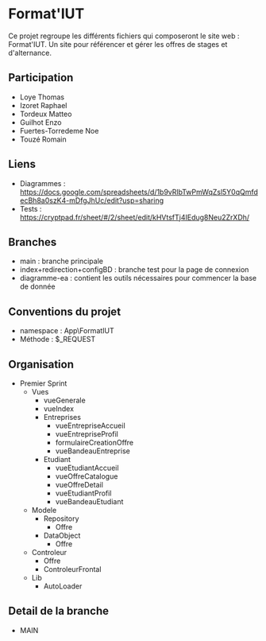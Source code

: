 # Format'IUT

Ce projet regroupe les différents fichiers qui composeront le site web : Format'IUT. Un site pour référencer et gérer les offres de stages et d'alternance.

## Participation

- Loye Thomas
- Izoret Raphael
- Tordeux Matteo
- Guilhot Enzo
- Fuertes-Torredeme Noe
- Touzé Romain

## Liens 

- Diagrammes : https://docs.google.com/spreadsheets/d/1b9vRlbTwPmWqZsl5Y0qQmfdecBh8a0szK4-mDfgJhUc/edit?usp=sharing
- Tests : https://cryptpad.fr/sheet/#/2/sheet/edit/kHVtsfTj4IEdug8Neu2ZrXDh/

## Branches

- main : branche principale
- index+redirection+configBD : branche test pour la page de connexion
- diagramme-ea : contient les outils nécessaires pour commencer la base de donnée

## Conventions du projet

- namespace : App\FormatIUT
- Méthode : $_REQUEST

## Organisation

- Premier Sprint
  - Vues
    - vueGenerale
    - vueIndex
    - Entreprises
      - vueEntrepriseAccueil
      - vueEntrepriseProfil
      - formulaireCreationOffre
      - vueBandeauEntreprise
    - Etudiant
      - vueEtudiantAccueil
      - vueOffreCatalogue
      - vueOffreDetail
      - vueEtudiantProfil
      - vueBandeauEtudiant
  - Modele
    - Repository
      - Offre
    - DataObject
      - Offre
  - Controleur
    - Offre
    - ControleurFrontal
  - Lib
    - AutoLoader

## Detail de la branche

- MAIN